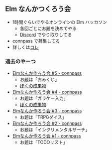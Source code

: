 ## Elm なんかつくろう会

- 1時間ぐらいでやるオンラインの Elm ハッカソン
    - 各回ごとにお題を決めてやる
    - [Discord](https://discord.gg/AJncbK) でやり取りしてる
- connpass で募集してる
- 詳しくは[コレ](https://scrapbox.io/ababup1192/Elmなんか作ろう会)

### 過去のやーつ

- [Elmなんか作ろう会 #5 - connpass](https://connpass.com/event/75853/)
    - お題は「おみくじ」
    - [ぼくの成果物](https://matsubara0507.github.io/elm-nankatsukuro/work/5)
- [Elmなんか作ろう会 #4 - connpass](https://connpass.com/event/75364/)
    - お題は「ガラケー入力」
    - [ぼくの成果物](https://matsubara0507.github.io/elm-nankatsukuro/work/4)
- [Elmなんか作ろう会 #3 - connpass](https://connpass.com/event/75299/)
    - お題は「TRPGダイス」
- [Elmなんか作ろう会 #2 - connpass](https://connpass.com/event/75130/)
    - お題は「インクリメンタルサーチ」
- [Elmなんか作ろう会 #1 - connpass](https://connpass.com/event/75048/)
    - お題は「TODOリスト」

